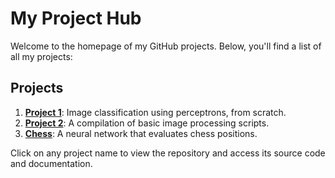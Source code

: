 # My Project Hub

Welcome to the homepage of my GitHub projects. Below, you'll find a list of all my projects:

## Projects

1. **[Project 1](./projects/perceptron)**: Image classification using perceptrons, from scratch.
2. **[Project 2](./projects/basic_img_processing)**: A compilation of basic image processing scripts.
3. **[Chess](./projects/chess)**: A neural network that evaluates chess positions.


Click on any project name to view the repository and access its source code and documentation.

